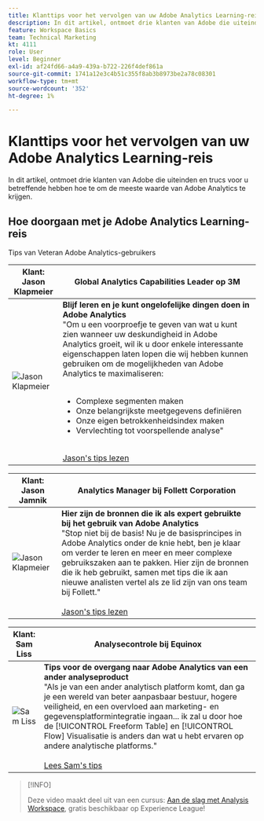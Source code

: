 ```yaml
---
title: Klanttips voor het vervolgen van uw Adobe Analytics Learning-reis
description: In dit artikel, ontmoet drie klanten van Adobe die uiteinden en trucs voor u betreffende hebben hoe te om de meeste waarde van Adobe Analytics te krijgen.
feature: Workspace Basics
team: Technical Marketing
kt: 4111
role: User
level: Beginner
exl-id: af24fd66-a4a9-439a-b722-226f4def861a
source-git-commit: 1741a12e3c4b51c355f8ab3b8973be2a78c08301
workflow-type: tm+mt
source-wordcount: '352'
ht-degree: 1%

---
```


# Klanttips voor het vervolgen van uw Adobe Analytics Learning-reis

In dit artikel, ontmoet drie klanten van Adobe die uiteinden en trucs voor u betreffende hebben hoe te om de meeste waarde van Adobe Analytics te krijgen.

## Hoe doorgaan met je Adobe Analytics Learning-reis

Tips van Veteran Adobe Analytics-gebruikers

| Klant:<br>Jason Klapmeier | Global Analytics Capabilities Leader op 3M |
|------------|------------|
| ![Jason Klapmeier](assets/jasonklapmeier.jpg) | **Blijf leren en je kunt ongelofelijke dingen doen in Adobe Analytics** <br> &quot;Om u een voorproefje te geven van wat u kunt zien wanneer uw deskundigheid in Adobe Analytics groeit, wil ik u door enkele interessante eigenschappen laten lopen die wij hebben kunnen gebruiken om de mogelijkheden van Adobe Analytics te maximaliseren: <br><br><ul><li>Complexe segmenten maken</li><li>Onze belangrijkste meetgegevens definiëren</li><li>Onze eigen betrokkenheidsindex maken</li><li>Vervlechting tot voorspellende analyse&quot;</li></ul><br>[Jason&#39;s tips lezen](https://experienceleaguecommunities.adobe.com/t5/Adobe-Analytics-Discussions/Incredible-Things-You-Can-Do-in-Adobe-Analytics/td-p/354333) |

| Klant:<br>Jason Jamnik | Analytics Manager bij Follett Corporation |
|------------|------------|
| ![Jason Klapmeier](assets/jasonjamnik.jpg) | **Hier zijn de bronnen die ik als expert gebruikte bij het gebruik van Adobe Analytics** <br> &quot;Stop niet bij de basis! Nu je de basisprincipes in Adobe Analytics onder de knie hebt, ben je klaar om verder te leren en meer en meer complexe gebruikszaken aan te pakken. Hier zijn de bronnen die ik heb gebruikt, samen met tips die ik aan nieuwe analisten vertel als ze lid zijn van ons team bij Follett.&quot;<br><br>[Jason&#39;s tips lezen](https://experienceleaguecommunities.adobe.com/t5/Adobe-Analytics-Discussions/Here-are-the-resources-I-used-to-become-an-expert-at-using-Adobe/m-p/354226) |

| Klant:<br>Sam Liss | Analysecontrole bij Equinox |
|------------|------------|
| ![Sam Liss](assets/samliss.jpg) | **Tips voor de overgang naar Adobe Analytics van een ander analyseproduct** <br> &quot;Als je van een ander analytisch platform komt, dan ga je een wereld van beter aanpasbaar bestuur, hogere veiligheid, en een overvloed aan marketing- en gegevensplatformintegratie ingaan... ik zal u door hoe de [!UICONTROL Freeform Table] en [!UICONTROL Flow] Visualisatie is anders dan wat u hebt ervaren op andere analytische platforms.&quot;<br><br>[Lees Sam&#39;s tips](https://experienceleaguecommunities.adobe.com/t5/Adobe-Analytics-Discussions/An-Analyst-s-Quick-Start-Guide-Switching-to-Adobe/td-p/354312) |

>[!INFO]
>
> Deze video maakt deel uit van een cursus: [Aan de slag met Analysis Workspace](https://experienceleague.adobe.com/?recommended=Analytics-U-1-2020.1.workspace), gratis beschikbaar op Experience League!
